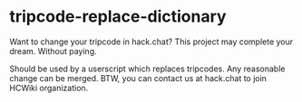# tripcode-replace-dictionary
Want to change your tripcode in hack.chat? This project may complete your dream. Without paying. 

Should be used by a userscript which replaces tripcodes. Any reasonable change can be merged. BTW, you can contact us at hack.chat to join HCWiki organization. 
